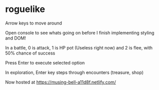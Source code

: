 # roguelike

Arrow keys to move around

Open console to see whats going on before I finish implementing styling and DOM!

In a battle, 0 is attack, 1 is HP pot (Useless right now) and 2 is flee, with 50% chance of success

Press Enter to execute selected option

In exploration, Enter key steps through encounters (treasure, shop)

Now hosted at https://musing-bell-a11d8f.netlify.com/
